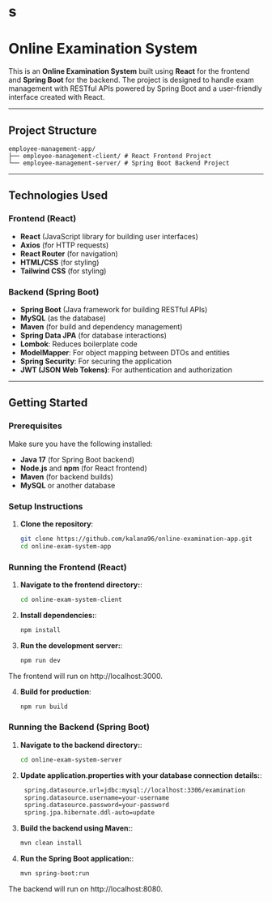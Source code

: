 # s

# Online Examination System

This is an **Online Examination System** built using **React** for the frontend and **Spring Boot** for the backend.
The project is designed to handle exam management with RESTful APIs powered by Spring Boot and a user-friendly interface created with React.

---

## Project Structure

```plaintext
employee-management-app/
├── employee-management-client/ # React Frontend Project
└── employee-management-server/ # Spring Boot Backend Project
```

---

## Technologies Used

### Frontend (React)

- **React** (JavaScript library for building user interfaces)
- **Axios** (for HTTP requests)
- **React Router** (for navigation)
- **HTML/CSS** (for styling)
- **Tailwind CSS** (for styling)

### Backend (Spring Boot)

- **Spring Boot** (Java framework for building RESTful APIs)
- **MySQL** (as the database)
- **Maven** (for build and dependency management)
- **Spring Data JPA** (for database interactions)
- **Lombok**: Reduces boilerplate code
- **ModelMapper**: For object mapping between DTOs and entities
- **Spring Security**: For securing the application
- **JWT (JSON Web Tokens)**: For authentication and authorization

---

## Getting Started

### Prerequisites

Make sure you have the following installed:

- **Java 17** (for Spring Boot backend)
- **Node.js** and **npm** (for React frontend)
- **Maven** (for backend builds)
- **MySQL** or another database

### Setup Instructions

1. **Clone the repository**:
   ```bash
   git clone https://github.com/kalana96/online-examination-app.git
   cd online-exam-system-app
   ```

### Running the Frontend (React)

1. **Navigate to the frontend directory:**:

   ```bash
   cd online-exam-system-client

   ```

2. **Install dependencies:**:

   ```bash
   npm install

   ```

3. **Run the development server:**:
   ```bash
   npm run dev
   ```

The frontend will run on http://localhost:3000.

4. **Build for production**:
   ```bash
   npm run build
   ```

### Running the Backend (Spring Boot)

1. **Navigate to the backend directory:**:

   ```bash
   cd online-exam-system-server

   ```

2. **Update application.properties with your database connection details:**:

   ```bash
    spring.datasource.url=jdbc:mysql://localhost:3306/examination
    spring.datasource.username=your-username
    spring.datasource.password=your-password
    spring.jpa.hibernate.ddl-auto=update

   ```

3. **Build the backend using Maven:**:

   ```bash
   mvn clean install

   ```

4. **Run the Spring Boot application:**:

   ```bash
   mvn spring-boot:run

   ```

The backend will run on http://localhost:8080.
